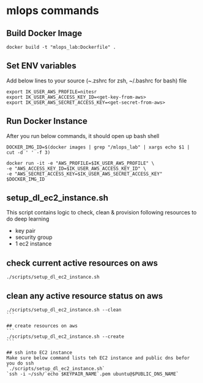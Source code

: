 # mlops commands

## Build Docker Image
```
docker build -t "mlops_lab:Dockerfile" .
```

## Set ENV variables
Add below lines to your source (~.zshrc for zsh, ~/.bashrc for bash) file
```
export IK_USER_AWS_PROFILE=nitesr
export IK_USER_AWS_ACCESS_KEY_ID=<get-key-from-aws>
export IK_USER_AWS_SECRET_ACCESS_KEY=<get-secret-from-aws>
```


## Run Docker Instance
After you run below commands, it should open up bash shell
```
DOCKER_IMG_ID=$(docker images | grep "/mlops_lab" | xargs echo $1 | cut -d ' ' -f 3)

docker run -it -e "AWS_PROFILE=$IK_USER_AWS_PROFILE" \
-e "AWS_ACCESS_KEY_ID=$IK_USER_AWS_ACCESS_KEY_ID" \
-e "AWS_SECRET_ACCESS_KEY=$IK_USER_AWS_SECRET_ACCESS_KEY" $DOCKER_IMG_ID
```

## setup_dl_ec2_instance.sh
This script contains logic to check, clean & provision following resources to do deep learning
- key pair
- security group
- 1 ec2 instance

## check current active resources on aws
```
./scripts/setup_dl_ec2_instance.sh
```

## clean any active resource status on aws
````
./scripts/setup_dl_ec2_instance.sh --clean
```

## create resources on aws
```
./scripts/setup_dl_ec2_instance.sh --create
```

## ssh into EC2 instance
Make sure below command lists teh EC2 instance and public dns befor you do ssh
`./scripts/setup_dl_ec2_instance.sh`
`ssh -i ~/ssh/`echo $KEYPAIR_NAME`.pem ubuntu@$PUBLIC_DNS_NAME`




